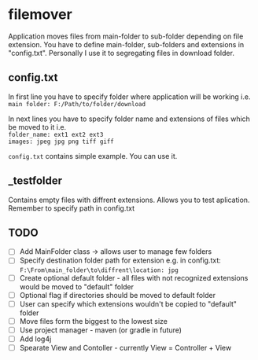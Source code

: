 # filemover
Application moves files from main-folder to sub-folder depending on file extension.
You have to define main-folder, sub-folders and extensions in "config.txt".
Personally I use it to segregating files in download folder.

## config.txt
In first line you have to specify folder where application will be working i.e.  
`main folder: F:/Path/to/folder/download`

In next lines you have to specify folder name and extensions of files which be moved to it i.e.  
`folder_name: ext1 ext2 ext3`  
`images: jpeg jpg png tiff giff`

`config.txt` contains simple example. You can use it.

## _testfolder
Contains empty files with diffrent extensions. Allows you to test aplication. Remember to specify path in config.txt


## TODO
- [ ] Add MainFolder class -> allows user to manage few folders
- [ ] Specify destination folder path for extension e.g. in config.txt: `F:\From\main_folder\to\diffrent\location: jpg`
- [ ] Create optional default folder - all files with not recognized extensions would be moved to "default" folder
- [ ] Optional flag if directories should be moved to default folder
- [ ] User can specify which extensions wouldn't be copied to "default" folder
- [ ] Move files form the biggest to the lowest size
- [ ] Use project manager - maven (or gradle in future)
- [ ] Add log4j
- [ ] Spearate View and Contoller - currently View = Controller + View
